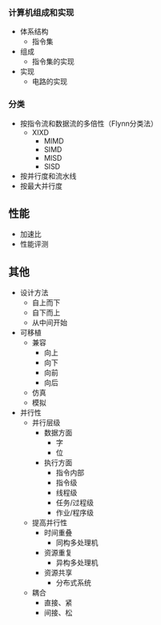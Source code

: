 
### 计算机组成和实现
* 体系结构
	* 指令集
* 组成
	* 指令集的实现
* 实现
	* 电路的实现

### 分类
* 按指令流和数据流的多倍性（Flynn分类法）
	* XIXD
		* MIMD
		* SIMD
		* MISD
		* SISD
* 按并行度和流水线
* 按最大并行度

## 性能
* 加速比
* 性能评测

## 其他
* 设计方法
	* 自上而下
	* 自下而上
	* 从中间开始
* 可移植
	* 兼容
		* 向上
		* 向下
		* 向前
		* 向后
	* 仿真
	* 模拟
* 并行性
	* 并行层级
		* 数据方面
			* 字
			* 位
		* 执行方面
			* 指令内部
			* 指令级
			* 线程级
			* 任务/过程级
			* 作业/程序级
	* 提高并行性
		* 时间重叠
			* 同构多处理机
		* 资源重复
			* 异构多处理机
		* 资源共享
			* 分布式系统
	* 耦合
		* 直接、紧
		* 间接、松